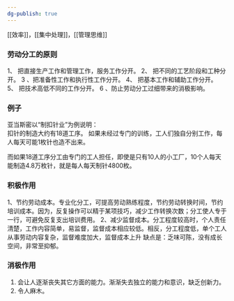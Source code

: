 ```yaml
---
dg-publish: true
---
```


[[效率]]，[[集中处理]]，[[管理思维]]

### 劳动分工的原则
1、 把直接生产工作和管理工作，服务工作分开。
2、 把不同的工艺阶段和工种分开。
3 、把准备性工作和执行性工作分开。
4、 把基本工作和辅助工作分开。
5、 把技术高低不同的工作分开。
6 、防止劳动分工过细带来的消极影响。

### 例子
亚当斯密以“制扣针业”为例说明：  
扣针的制造大约有18道工序。  如果未经过专门的训练，工人们独自分别工作，每人每天可能1枚针也造不出来。  

而如果18道工序分工由专门的工人担任，即使是只有10人的小工厂，10个人每天能制造4.8万枚针，就是每人每天制针4800枚。  

### 积极作用
1、节约劳动成本。专业化分工，可提高劳动熟练程度，节约劳动转换时间，节约培训成本。因为，反复操作可以精于某项技巧，减少工作转换次数；分工使人专于一行，可避免反复支出培训费用。
2、减少监督成本。分工程度较高时，个人责任清楚，工作内容简单，易监督，监督成本相应较低。相反，分工程度低，单个工人从事劳动内容复杂，监督难度加大，监督成本上升
缺点是：乏味可陈，没有成长空间，非常至抑郁。
### 消极作用
1. 会让人逐渐丧失其它方面的能力。渐渐失去独立的能力和意识，缺乏创新力。
2. 令人麻木。


